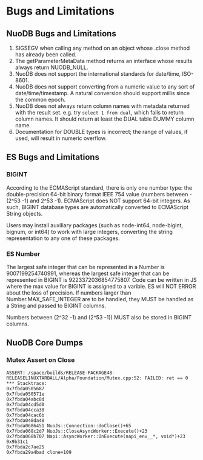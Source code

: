 # Bugs and Limitations

## NuoDB Bugs and Limitations

1. SIGSEGV when calling any method on an object whose .close method
   has already been called.
2. The getParameterMetaData method returns an interface whose results
   always return NUODB_NULL.
3. NuoDB does not support the international standards for date/time,
   ISO-8601.
4. NuoDB does not support converting from a numeric value to any sort
   of date/time/timestamp. A natural conversion should support millis
   since the common epoch.
5. NuoDB does not always return column names with metadata returned
   with the result set. e.g. try `select 1 from dual`, which fails
   to return column names. It should return at least the DUAL table
   DUMMY column name.
6. Documentation for DOUBLE types is incorrect; the range of values,
   if used, will result in numeric overflow.

## ES Bugs and Limitations

### BIGINT

According to the ECMAScript standard, there is only one number type: the
double-precision 64-bit binary format IEEE 754 value (numbers between
-(2^53 -1) and 2^53 -1). ECMAScript does NOT support 64-bit integers.
As such, BIGINT database types are automatically converted to ECMAScript
String objects.

Users may install auxiliary packages (such as node-int64, node-bigint,
bignum, or int64) to work with large integers, converting the string
representation to any one of these packages.

### ES Number

The largest safe integer that can be represented in a Number is
9007199254740991, whereas the largest safe integer that can be
represented in BIGINT is 9223372036854775807. Code can be written in JS
where the max value for BIGINT is assigned to a varible. ES will NOT ERROR
about the loss of precision. If numbers larger than Number.MAX_SAFE_INTEGER
are to be handled, they MUST be handled as a String and passed to BIGINT
columns.

Numbers between (2^32 -1) and (2^53 -1)) MUST also be stored in BIGINT
columns.

## NuoDB Core Dumps

### Mutex Assert on Close

```
ASSERT: /space/builds/RELEASE-PACKAGE48-RELEASELINUXTARBALL/Alpha/Foundation/Mutex.cpp:52: FAILED: ret == 0
*** Stacktrace:
0x7fbda0505687
0x7fbda050571e
0x7fbda04abc8d
0x7fbda04cd5d0
0x7fbda04cca38
0x7fbda04cac6b
0x7fbda048da48
0x7fbda0686451 NuoJs::Connection::doClose()+65
0x7fbda068c2d7 NuoJs::CloseAsyncWorker::Execute()+23
0x7fbda068b707 Napi::AsyncWorker::OnExecute(napi_env__*, void*)+23
0x9b31c1
0x7fbda2c7ae25
0x7fbda29a4bad clone+109
```